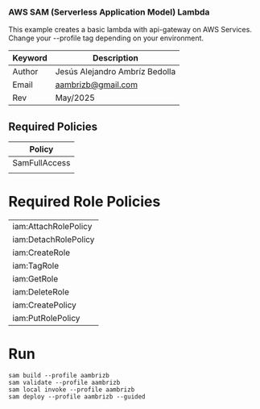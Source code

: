 ### AWS SAM (Serverless Application Model) Lambda

This example creates a basic lambda with api-gateway on AWS Services.
Change your --profile tag depending on your environment.

| Keyword | Description                    |
|---------|--------------------------------|
| Author  | Jesús Alejandro Ambríz Bedolla |
| Email   | aambrizb@gmail.com             |
| Rev     | May/2025                       |

## Required Policies

| Policy        |
|---------------|
| SamFullAccess |
|               |

# Required Role Policies

|                       |
|-----------------------|
| iam:AttachRolePolicy  |
| iam:DetachRolePolicy  |
| iam:CreateRole        |
| iam:TagRole           |
| iam:GetRole           |
| iam:DeleteRole        |
| iam:CreatePolicy      |
| iam:PutRolePolicy     |

# Run

```
sam build --profile aambrizb
sam validate --profile aambrizb
sam local invoke --profile aambrizb
sam deploy --profile aambrizb --guided
```
